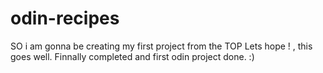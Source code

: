 # odin-recipes
SO i am gonna be creating my first project from the TOP
Lets hope ! , this goes well.
Finnally completed and first odin project done. :)